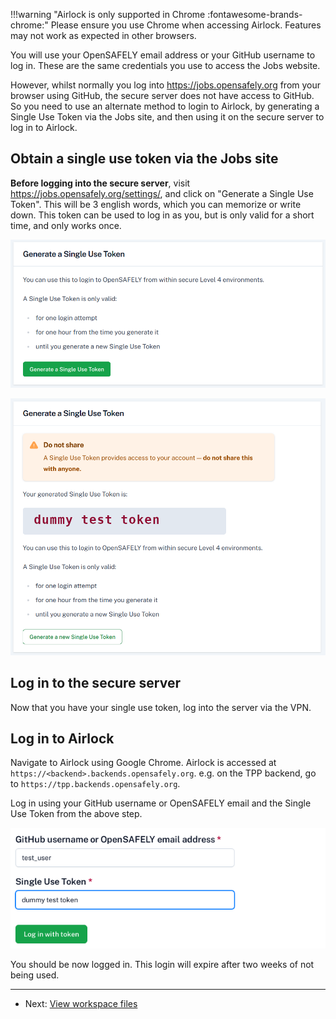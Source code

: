 !!!warning "Airlock is only supported in Chrome :fontawesome-brands-chrome:"
    Please ensure you use Chrome when accessing Airlock. Features
    may not work as expected in other browsers.


You will use your OpenSAFELY email address or your GitHub username to log in. These are
the same credentials you use to access the Jobs website.

However, whilst normally you log into https://jobs.opensafely.org from your browser using GitHub,
the secure server does not have access to GitHub. So you need to use an alternate method to login to Airlock, by generating a Single Use Token via the Jobs site, and then using it on the secure
server to log in to Airlock.


## Obtain a single use token via the Jobs site

**Before logging into the secure server**, visit https://jobs.opensafely.org/settings/, and click on "Generate a Single Use Token". This will be 3 english words, which you can memorize or write down. This token can be used to log in as you, but is only valid for a short time, and only works once.

![Generate Single Use Token on Jobs site](../screenshots/job-server-token-form.png)

![Single Use Token generated on Jobs site](../screenshots/job-server-token.png)

## Log in to the secure server

Now that you have your single use token, log into the server via the VPN.


## Log in to Airlock

Navigate to Airlock using Google Chrome. Airlock is accessed at `https://<backend>.backends.opensafely.org`.
e.g. on the TPP backend, go to `https://tpp.backends.opensafely.org`.


Log in using your GitHub username or OpenSAFELY email and the Single Use Token from the above step.

![Single Use Token generated on Jobs site](../screenshots/login_form.png)

You should be now logged in. This login will expire after two weeks of not being used.

---

* Next: [View workspace files](view-workspace-files.md)
